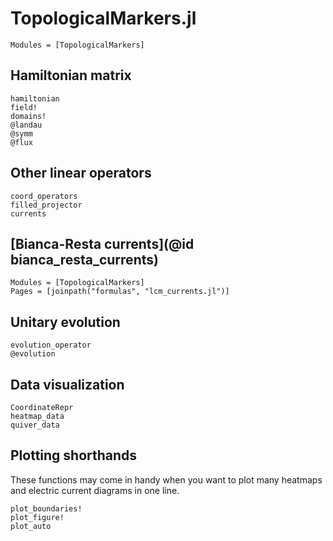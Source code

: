 # TopologicalMarkers.jl

```@index
Modules = [TopologicalMarkers]
```

## Hamiltonian matrix

```@docs
hamiltonian
field!
domains!
@landau
@symm
@flux
```

## Other linear operators

```@docs
coord_operators
filled_projector
currents
```

## [Bianca-Resta currents](@id bianca_resta_currents)

```@autodocs
Modules = [TopologicalMarkers]
Pages = [joinpath("formulas", "lcm_currents.jl")]
```

## Unitary evolution

```@docs
evolution_operator
@evolution
```

## Data visualization

```@docs
CoordinateRepr
heatmap_data
quiver_data
```

## Plotting shorthands

These functions may come in handy when you want to plot many heatmaps and electric current diagrams in one line.

```@docs
plot_boundaries!
plot_figure!
plot_auto
```